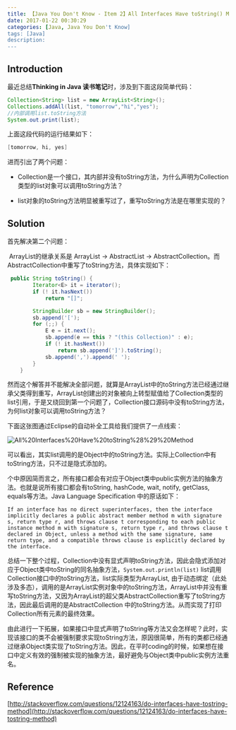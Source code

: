 ```yaml
---
title: 【Java You Don't Know - Item 2】All Interfaces Have toString() Method
date: 2017-01-22 00:30:29
categories: [Java, Java You Don't Know]
tags: [Java]
description:
---
```


## Introduction



最近总结**Thinking in Java 读书笔记**时，涉及到下面这段简单代码：

```java
Collection<String> list = new ArrayList<String>();
Collections.addAll(list, "tomorrow","hi","yes");
//内部调用list.toString方法
System.out.print(list);
```

上面这段代码的运行结果如下：

```java
[tomorrow, hi, yes]
```

进而引出了两个问题：

- Collection是一个接口，其内部并没有toString方法，为什么声明为Collection类型的list对象可以调用toString方法？

- list对象的toString方法明显被重写过了，重写toString方法是在哪里实现的？

<!-- more -->

## Solution



首先解决第二个问题：

​       ArrayList的继承关系是 ArrayList -> AbstractList -> AbstractCollection。而AbstractCollection中重写了toString方法，具体实现如下：

```java
 public String toString() {
        Iterator<E> it = iterator();
        if (! it.hasNext())
            return "[]";

        StringBuilder sb = new StringBuilder();
        sb.append('[');
        for (;;) {
            E e = it.next();
            sb.append(e == this ? "(this Collection)" : e);
            if (! it.hasNext())
                return sb.append(']').toString();
            sb.append(',').append(' ');
        }
    }
```

 然而这个解答并不能解决全部问题，就算是ArrayList中的toString方法已经通过继承父类得到重写，ArrayList创建出的对象被向上转型赋值给了Collection类型的list引用，于是又绕回到第一个问题了，Collection接口源码中没有toString方法，为何list对象可以调用toString方法？

下面这张图通过Eclipse的自动补全工具给我们提供了一点线索：

![All%20Interfaces%20Have%20toString%28%29%20Method](http://ojnnon64z.bkt.clouddn.com/All%20Interfaces%20Have%20toString%28%29%20Method.png)

可以看出，其实list调用的是Object中的toString方法。实际上Collection中有toString方法，只不过是隐式添加的。

个中原因简而言之，所有接口都会有对应于Object类中public实例方法的抽象方法。也就是说所有接口都会有toString,  hashCode, wait, notify, getClass, equals等方法。Java Language Specification 中的原话如下：

```
If an interface has no direct superinterfaces, then the interface implicitly declares a public abstract member method m with signature s, return type r, and throws clause t corresponding to each public instance method m with signature s, return type r, and throws clause t declared in Object, unless a method with the same signature, same return type, and a compatible throws clause is explicitly declared by the interface.
```

总结一下整个过程，Collection中没有显式声明toString方法，因此会隐式添加对应于Object类中toString的同名抽象方法，```System.out.println(list)``` list调用Collection接口中的toString方法，list实际类型为ArrayList, 由于动态绑定（此处涉及多态），调用的是ArrayList实例对象中的toString方法，ArrayList中并没有重写toString方法，又因为ArrayList的超父类AbstractCollection重写了toString方法，因此最后调用的是AbstractCollection 中的toString方法。从而实现了打印Collection所有元素的最终效果。



由此进行一下拓展，如果接口中显式声明了toString等方法又会怎样呢？此时，实现该接口的类不会被强制要求实现toString方法，原因很简单，所有的类都已经通过继承Object类实现了toString方法。因此，在平时coding的时候，如果想在接口中定义有效的强制被实现的抽象方法，最好避免与Object类中public实例方法重名。



## Reference

[http://stackoverflow.com/questions/12124163/do-interfaces-have-tostring-method](http://stackoverflow.com/questions/12124163/do-interfaces-have-tostring-method)